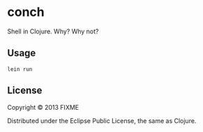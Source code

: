 # conch

Shell in Clojure. Why? Why not?

## Usage

`lein run`

## License

Copyright © 2013 FIXME

Distributed under the Eclipse Public License, the same as Clojure.
